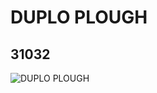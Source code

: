 # DUPLO PLOUGH
## 31032
![DUPLO PLOUGH](https://lc-www-live-s.legocdn.com/media/bricks/5/2/3103223.jpg)